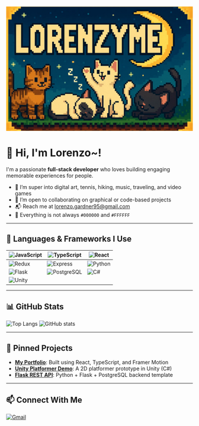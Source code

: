 ![Banner](./Banner.png)

# 👋 Hi, I'm Lorenzo~!

I'm a passionate **full-stack developer** who loves building engaging memorable experiences for people.  

- 👀 I’m super into digital art, tennis, hiking, music, traveling, and video games
- 💞 I’m open to collaborating on graphical or code-based projects
- 📬 Reach me at [lorenzo.gardner95@gmail.com](mailto:lorenzo.gardner95@gmail.com)
- 🎨 Everything is not always `#000000` and `#FFFFFF`

---

## 🧠 Languages & Frameworks I Use

| ![JavaScript](https://img.shields.io/badge/JavaScript-323330?style=for-the-badge&logo=javascript&logoColor=F7DF1E) | ![TypeScript](https://img.shields.io/badge/TypeScript-007ACC?style=for-the-badge&logo=typescript&logoColor=white) | ![React](https://img.shields.io/badge/React-20232A?style=for-the-badge&logo=react&logoColor=61DAFB) |
|---|---|---|
| ![Redux](https://img.shields.io/badge/Redux-593D88?style=for-the-badge&logo=redux&logoColor=white) | ![Express](https://img.shields.io/badge/Express.js-404D59?style=for-the-badge&logo=express&logoColor=white) | ![Python](https://img.shields.io/badge/Python-3670A0?style=for-the-badge&logo=python&logoColor=FFD43B) |
| ![Flask](https://img.shields.io/badge/Flask-000000?style=for-the-badge&logo=flask&logoColor=white) | ![PostgreSQL](https://img.shields.io/badge/PostgreSQL-316192?style=for-the-badge&logo=postgresql&logoColor=white) | ![C#](https://img.shields.io/badge/C%23-239120?style=for-the-badge&logo=csharp&logoColor=white) |
| ![Unity](https://img.shields.io/badge/Unity-000000?style=for-the-badge&logo=unity&logoColor=white) | | |

---

## 📊 GitHub Stats

![Top Langs](https://github-readme-stats.vercel.app/api/top-langs/?username=yourusername&layout=compact&theme=dark)
![GitHub stats](https://github-readme-stats.vercel.app/api?username=yourusername&show_icons=true&theme=dark)

---

## 📌 Pinned Projects

- [**My Portfolio**](https://github.com/yourusername/portfolio): Built using React, TypeScript, and Framer Motion
- [**Unity Platformer Demo**](https://github.com/yourusername/game-dev-demo): A 2D platformer prototype in Unity (C#)
- [**Flask REST API**](https://github.com/yourusername/api-demo): Python + Flask + PostgreSQL backend template

---

## 📫 Connect With Me

[![Gmail](https://img.shields.io/badge/Gmail-D14836?style=for-the-badge&logo=gmail&logoColor=white)](mailto:lorenzo.gardner95@gmail.com)
